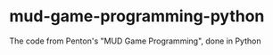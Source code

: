mud-game-programming-python
===========================

The code from Penton's "MUD Game Programming", done in Python